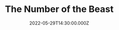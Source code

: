 ---
video:
  type: vimeo
  id: 715047325
speaker:
  permalink: bart-wilkins
  name: Bart Wilkins
title: The Number of the Beast
image: https://i.imgur.com/scXSLd3.png
date: 2022-05-29T14:30:00.000Z
---